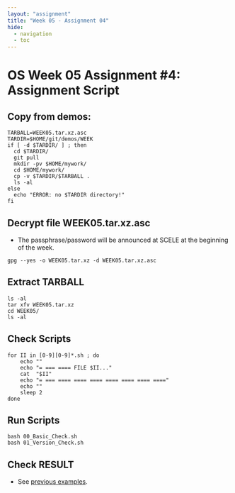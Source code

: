 ```yaml
---
layout: "assignment"
title: "Week 05 - Assignment 04"
hide:
  - navigation
  - toc
---
```


# OS Week 05 Assignment #4: Assignment Script

## Copy from demos:

```plaintext
TARBALL=WEEK05.tar.xz.asc
TARDIR=$HOME/git/demos/WEEK
if [ -d $TARDIR/ ] ; then
  cd $TARDIR/
  git pull
  mkdir -pv $HOME/mywork/
  cd $HOME/mywork/
  cp -v $TARDIR/$TARBALL .
  ls -al
else
  echo "ERROR: no $TARDIR directory!"
fi
```

## Decrypt file WEEK05.tar.xz.asc

* The passphrase/password will be announced at SCELE at the beginning of the week.

```plaintext
gpg --yes -o WEEK05.tar.xz -d WEEK05.tar.xz.asc
```

## Extract TARBALL

```plaintext
ls -al
tar xfv WEEK05.tar.xz
cd WEEK05/
ls -al
```

## Check Scripts

```plaintext
for II in [0-9][0-9]*.sh ; do
    echo ""
    echo "= === ==== FILE $II..."
    cat  "$II"
    echo "= === ==== ==== ==== ==== ==== ==== ===="
    echo ""
    sleep 2
done
```

## Run Scripts

```plaintext
bash 00_Basic_Check.sh
bash 01_Version_Check.sh
```

## Check RESULT

* See [previous examples](../W03-04).
